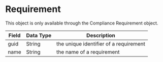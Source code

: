 # Requirement
This object is only available through the  Compliance Requirement object.


| Field | Data Type | Description |
|  --- |  --- |  --- | 
| guid | String | the unique identifier of a requirement |
| name | String | the name of a requirement |

